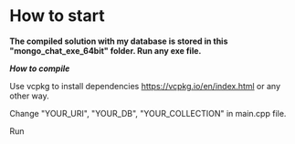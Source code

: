 # How to start

**The compiled solution with my database is stored in this "mongo_chat_exe_64bit" folder. Run any exe file.**



***How to compile***

Use vcpkg to install dependencies https://vcpkg.io/en/index.html or any other way.

Change "YOUR_URI", "YOUR_DB", "YOUR_COLLECTION" in main.cpp file. 

Run
